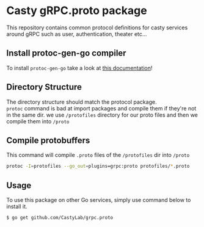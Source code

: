 # Casty gRPC.proto package
This repository contains common protocol definitions for casty services
around gRPC such as user, authentication, theater etc...

## Install protoc-gen-go compiler
To install `protoc-gen-go` take a look at [this documentation](https://github.com/golang/protobuf#installation)!

## Directory Structure
The directory structure should match the protocol package.  
`protoc` command is bad at import packages and compile them if they're not in the same dir.
we use `/protofiles` directory for our proto files and then we compile them into `/proto`

## Compile protobuffers
This command will compile `.proto` files of the `/protofiles` dir into `/proto`
```bash
protoc -I=protofiles --go_out=plugins=grpc:proto protofiles/*.proto
```

## Usage
To use this package on other Go services, simply use command below to install it.
```bash
$ go get github.com/CastyLab/grpc.proto
```